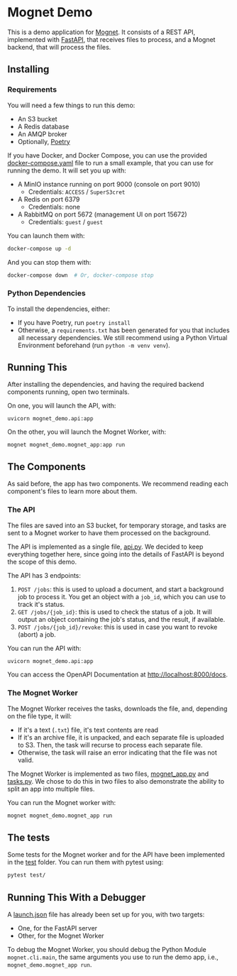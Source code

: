 # Mognet Demo

This is a demo application for [Mognet](https://github.ibm.com/CognitiveCore-Utilities/project-mognet). It consists of a REST API, implemented with [FastAPI](https://fastapi.tiangolo.com/), that receives files to process, and a Mognet backend, that will process the files.

## Installing

### Requirements

You will need a few things to run this demo:

- An S3 bucket
- A Redis database
- An AMQP broker
- Optionally, [Poetry](https://python-poetry.org/)

If you have Docker, and Docker Compose, you can use the provided [docker-compose.yaml](./docker-compose.yaml) file to run a small example, that you can use for running the demo. It will set you up with:

- A MinIO instance running on port 9000 (console on port 9010)
  - Credentials: `ACCESS` / `SuperS3cret`
- A Redis on port 6379
  - Credentials: none
- A RabbitMQ on port 5672 (management UI on port 15672)
  - Credentials: `guest` / `guest`

You can launch them with:

```bash
docker-compose up -d
```

And you can stop them with:

```bash
docker-compose down  # Or, docker-compose stop
```

### Python Dependencies

To install the dependencies, either:

- If you have Poetry, run `poetry install`
- Otherwise, a `requirements.txt` has been generated for you that includes all necessary dependencies. We still recommend using a Python Virtual Environment beforehand (run `python -m venv venv`).

## Running This

After installing the dependencies, and having the required backend components running, open two terminals.

On one, you will launch the API, with:

```
uvicorn mognet_demo.api:app
```

On the other, you will launch the Mognet Worker, with:

```
mognet mognet_demo.mognet_app:app run
```

## The Components

As said before, the app has two components. We recommend reading each component's files to learn more about them.

### The API

The files are saved into an S3 bucket, for temporary storage, and tasks are sent to a Mognet worker to have them processed on the background.

The API is implemented as a single file, [api.py](./mognet_demo/api.py). We decided to keep everything together here, since going into the details of FastAPI is beyond the scope of this demo.

The API has 3 endpoints:

1. `POST /jobs`: this is used to upload a document, and start a background job to process it. You get an object with a `job_id`, which you can use to track it's status.
2. `GET /jobs/{job_id}`: this is used to check the status of a job. It will output an object containing the job's status, and the result, if available.
3. `POST /jobs/{job_id}/revoke`: this is used in case you want to revoke (abort) a job.

You can run the API with:

```bash
uvicorn mognet_demo.api:app
```

You can access the OpenAPI Documentation at [http://localhost:8000/docs](http://localhost:8000/docs).

### The Mognet Worker

The Mognet Worker receives the tasks, downloads the file, and, depending on the file type, it will:

- If it's a text (`.txt`) file, it's text contents are read
- If it's an archive file, it is unpacked, and each separate file is uploaded to S3. Then, the task will recurse to process each separate file.
- Otherwise, the task will raise an error indicating that the file was not valid.

The Mognet Worker is implemented as two files, [mognet_app.py](./mognet_demo/mognet_app.py) and [tasks.py](./mognet_demo/tasks.py). We chose to do this in two files to also demonstrate the ability to split an app into multiple files.

You can run the Mognet worker with:

```bash
mognet mognet_demo.mognet_app run
```

## The tests

Some tests for the Mognet worker and for the API have been implemented in the [test](./test/) folder. You can run them with pytest using:

```bash
pytest test/
```

## Running This With a Debugger

A [launch.json](./.vscode/launch.json) file has already been set up for you, with two targets:

- One, for the FastAPI server
- Other, for the Mognet Worker

To debug the Mognet Worker, you should debug the Python Module `mognet.cli.main`, the same arguments you use to run the demo app, i.e., `mognet_demo.mognet_app run`.
